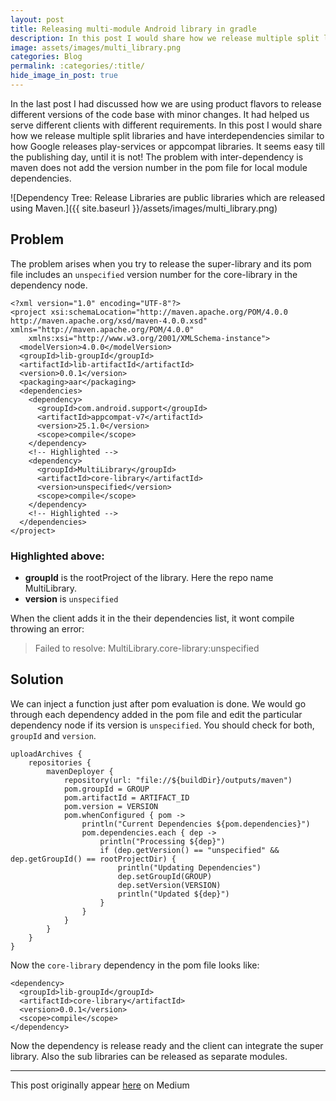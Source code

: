 ```yaml
---
layout: post
title: Releasing multi-module Android library in gradle
description: In this post I would share how we release multiple split libraries and have interdependencies similar to how Google releases play-services or appcompat libraries.
image: assets/images/multi_library.png
categories: Blog
permalink: :categories/:title/
hide_image_in_post: true
---
```


In the last post I had discussed how we are using product flavors to release different versions of the code base with minor changes. It had helped us serve different clients with different requirements.
In this post I would share how we release multiple split libraries and have interdependencies similar to how Google releases play-services or appcompat libraries. It seems easy till the publishing day, until it is not! The problem with inter-dependency is maven does not add the version number in the pom file for local module dependencies.

![Dependency Tree: Release Libraries are public libraries which are released using Maven.]({{ site.baseurl }}/assets/images/multi_library.png)


## Problem

The problem arises when you try to release the super-library and its pom file includes an `unspecified` version number for the core-library in the dependency node.

```
<?xml version="1.0" encoding="UTF-8"?>
<project xsi:schemaLocation="http://maven.apache.org/POM/4.0.0 http://maven.apache.org/xsd/maven-4.0.0.xsd" xmlns="http://maven.apache.org/POM/4.0.0"
    xmlns:xsi="http://www.w3.org/2001/XMLSchema-instance">
  <modelVersion>4.0.0</modelVersion>
  <groupId>lib-groupId</groupId>
  <artifactId>lib-artifactId</artifactId>
  <version>0.0.1</version>
  <packaging>aar</packaging>
  <dependencies>
    <dependency>
      <groupId>com.android.support</groupId>
      <artifactId>appcompat-v7</artifactId>
      <version>25.1.0</version>
      <scope>compile</scope>
    </dependency>
    <!-- Highlighted -->
    <dependency>
      <groupId>MultiLibrary</groupId>
      <artifactId>core-library</artifactId>
      <version>unspecified</version>
      <scope>compile</scope>
    </dependency>
    <!-- Highlighted -->
  </dependencies>
</project>
```

### Highlighted above:
* **groupId** is the rootProject of the library. Here the repo name MultiLibrary.  
* **version** is `unspecified`

When the client adds it in the their dependencies list, it wont compile throwing an error:

> Failed to resolve: MultiLibrary.core-library:unspecified

## Solution

We can inject a function just after pom evaluation is done. We would go through each dependency added in the pom file and edit the particular dependency node if its version is `unspecified`. You should check for both, `groupId` and `version`.

```
uploadArchives {
    repositories {
        mavenDeployer {
            repository(url: "file://${buildDir}/outputs/maven")
            pom.groupId = GROUP
            pom.artifactId = ARTIFACT_ID
            pom.version = VERSION
            pom.whenConfigured { pom ->
                println("Current Dependencies ${pom.dependencies}")
                pom.dependencies.each { dep ->
                    println("Processing ${dep}")
                    if (dep.getVersion() == "unspecified" && dep.getGroupId() == rootProjectDir) {
                        println("Updating Dependencies")
                        dep.setGroupId(GROUP)
                        dep.setVersion(VERSION)
                        println("Updated ${dep}")
                    }
                }
            }
        }
    }
}
```

Now the `core-library` dependency in the pom file looks like:

```
<dependency>
  <groupId>lib-groupId</groupId>
  <artifactId>core-library</artifactId>
  <version>0.0.1</version>
  <scope>compile</scope>
</dependency>
```

Now the dependency is release ready and the client can integrate the super library. Also the sub libraries can be released as separate modules.

---

This post originally appear [here](https://android.jlelse.eu/releasing-multi-module-android-library-in-gradle-7286cd667b4b) on Medium
